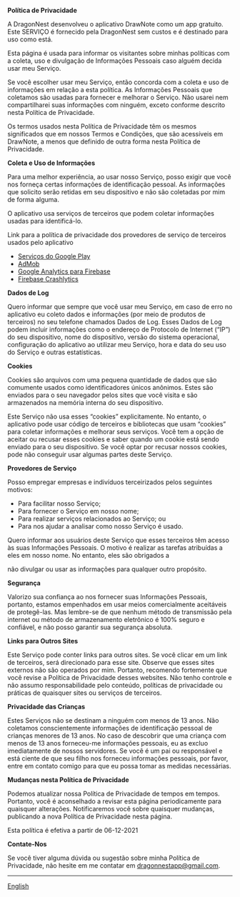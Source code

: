 **Política de Privacidade**

A DragonNest desenvolveu o aplicativo DrawNote como um app gratuito. Este SERVIÇO é fornecido pela DragonNest sem custos e é destinado para uso como está.

Esta página é usada para informar os visitantes sobre minhas políticas com a coleta, uso e divulgação de Informações Pessoais caso alguém decida usar meu Serviço.

Se você escolher usar meu Serviço, então concorda com a coleta e uso de informações em relação a esta política. As Informações Pessoais que coletamos são usadas para fornecer e melhorar o Serviço. Não usarei nem compartilharei suas informações com ninguém, exceto conforme descrito nesta Política de Privacidade.

Os termos usados nesta Política de Privacidade têm os mesmos significados que em nossos Termos e Condições, que são acessíveis em DrawNote, a menos que definido de outra forma nesta Política de Privacidade.

**Coleta e Uso de Informações**

Para uma melhor experiência, ao usar nosso Serviço, posso exigir que você nos forneça certas informações de identificação pessoal. As informações que solicito serão retidas em seu dispositivo e não são coletadas por mim de forma alguma.

O aplicativo usa serviços de terceiros que podem coletar informações usadas para identificá-lo.

Link para a política de privacidade dos provedores de serviço de terceiros usados pelo aplicativo

*   [Serviços do Google Play](https://www.google.com/policies/privacy/)
*   [AdMob](https://support.google.com/admob/answer/6128543?hl=pt)
*   [Google Analytics para Firebase](https://firebase.google.com/policies/analytics)
*   [Firebase Crashlytics](https://firebase.google.com/support/privacy/)

**Dados de Log**

Quero informar que sempre que você usar meu Serviço, em caso de erro no aplicativo eu coleto dados e informações (por meio de produtos de terceiros) no seu telefone chamados Dados de Log. Esses Dados de Log podem incluir informações como o endereço de Protocolo de Internet (“IP”) do seu dispositivo, nome do dispositivo, versão do sistema operacional, configuração do aplicativo ao utilizar meu Serviço, hora e data do seu uso do Serviço e outras estatísticas.

**Cookies**

Cookies são arquivos com uma pequena quantidade de dados que são comumente usados como identificadores únicos anônimos. Estes são enviados para o seu navegador pelos sites que você visita e são armazenados na memória interna do seu dispositivo.

Este Serviço não usa esses “cookies” explicitamente. No entanto, o aplicativo pode usar código de terceiros e bibliotecas que usam “cookies” para coletar informações e melhorar seus serviços. Você tem a opção de aceitar ou recusar esses cookies e saber quando um cookie está sendo enviado para o seu dispositivo. Se você optar por recusar nossos cookies, pode não conseguir usar algumas partes deste Serviço.

**Provedores de Serviço**

Posso empregar empresas e indivíduos terceirizados pelos seguintes motivos:

*   Para facilitar nosso Serviço;
*   Para fornecer o Serviço em nosso nome;
*   Para realizar serviços relacionados ao Serviço; ou
*   Para nos ajudar a analisar como nosso Serviço é usado.

Quero informar aos usuários deste Serviço que esses terceiros têm acesso às suas Informações Pessoais. O motivo é realizar as tarefas atribuídas a eles em nosso nome. No entanto, eles são obrigados a

não divulgar ou usar as informações para qualquer outro propósito.

**Segurança**

Valorizo sua confiança ao nos fornecer suas Informações Pessoais, portanto, estamos empenhados em usar meios comercialmente aceitáveis de protegê-las. Mas lembre-se de que nenhum método de transmissão pela internet ou método de armazenamento eletrônico é 100% seguro e confiável, e não posso garantir sua segurança absoluta.

**Links para Outros Sites**

Este Serviço pode conter links para outros sites. Se você clicar em um link de terceiros, será direcionado para esse site. Observe que esses sites externos não são operados por mim. Portanto, recomendo fortemente que você revise a Política de Privacidade desses websites. Não tenho controle e não assumo responsabilidade pelo conteúdo, políticas de privacidade ou práticas de quaisquer sites ou serviços de terceiros.

**Privacidade das Crianças**

Estes Serviços não se destinam a ninguém com menos de 13 anos. Não coletamos conscientemente informações de identificação pessoal de crianças menores de 13 anos. No caso de descobrir que uma criança com menos de 13 anos forneceu-me informações pessoais, eu as excluo imediatamente de nossos servidores. Se você é um pai ou responsável e está ciente de que seu filho nos forneceu informações pessoais, por favor, entre em contato comigo para que eu possa tomar as medidas necessárias.

**Mudanças nesta Política de Privacidade**

Podemos atualizar nossa Política de Privacidade de tempos em tempos. Portanto, você é aconselhado a revisar esta página periodicamente para quaisquer alterações. Notificaremos você sobre quaisquer mudanças, publicando a nova Política de Privacidade nesta página.

Esta política é efetiva a partir de 06-12-2021

**Contate-Nos**

Se você tiver alguma dúvida ou sugestão sobre minha Política de Privacidade, não hesite em me contatar em dragonnestapp@gmail.com.

----
[English](https://1993hzw.github.io/dragonnest/drawnote/privacy_policy)